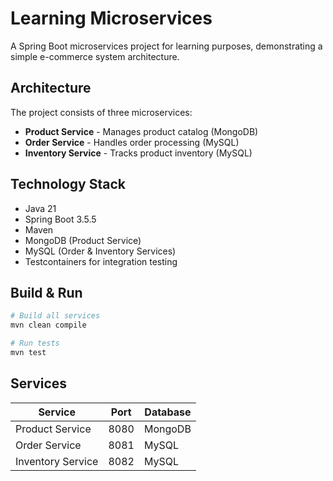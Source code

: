 # Learning Microservices

A Spring Boot microservices project for learning purposes, demonstrating a simple e-commerce system architecture.

## Architecture

The project consists of three microservices:

- **Product Service** - Manages product catalog (MongoDB)
- **Order Service** - Handles order processing (MySQL)  
- **Inventory Service** - Tracks product inventory (MySQL)

## Technology Stack

- Java 21
- Spring Boot 3.5.5
- Maven
- MongoDB (Product Service)
- MySQL (Order & Inventory Services)
- Testcontainers for integration testing

## Build & Run

```bash
# Build all services
mvn clean compile

# Run tests
mvn test
```

## Services

| Service | Port | Database |
|---------|------|----------|
| Product Service | 8080 | MongoDB |
| Order Service | 8081 | MySQL |
| Inventory Service | 8082 | MySQL |
